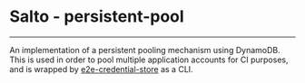 # Salto - persistent-pool
---
An implementation of a persistent pooling mechanism using DynamoDB.
This is used in order to pool multiple application accounts for CI purposes, and is wrapped by [e2e-credential-store](../e2e-credential-store/README.md) as a CLI.